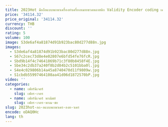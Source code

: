 ```yaml
---
title: 2023Hot มือถือแบบพกพาเครื่องทําเครื่องหมายขวดพลาสติก Validity Encoder coding เครื่อง
price: '34114.32'
price_original: '34114.32'
currency: THB
discount: ''
rating: 5
volume: 100
image: S3de6af4a81874d91b923bac80d277d88n.jpg
images:
  - S3de6af4a81874d91b923bac80d277d88n.jpg
  - S67c2cec73d8e4e02807e6bfd54fe76fcR.jpg
  - Sbd9b14f4c74641869b71c3f80b8458f4E.jpg
  - Sbe34c2db37a240f8b2d84b2c5101bba0l.jpg
  - S4e4c029806b14a45a8740470d11f9809w.jpg
  - S1cbdb55997464108aa41d06d1872570bP.jpg
video: ''
categories:
  - name: เฟอร์นิเจอร์
    slug: เฟอร-เจอร
  - name: เฟอร์นิเจอร์ พาณิชย์
    slug: เฟอร-เจอร-พาณ-ชย
slug: 2023hot-อถ-อแบบพกพาเคร-องท-าเคร
encode: oDAQ0Hc
lang: th
---
```

  